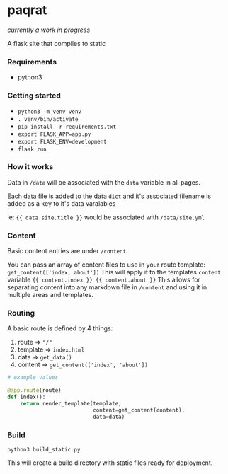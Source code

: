 # paqrat

_currently a work in progress_

A flask site that compiles to static

### Requirements

- python3

### Getting started

- `python3 -m venv venv`
- `. venv/bin/activate`
- `pip install -r requirements.txt`
- `export FLASK_APP=app.py`
- `export FLASK_ENV=development`
- `flask run`

### How it works

Data in `/data` will be associated with the `data` variable in all pages.

Each data file is added to the data `dict` and it's associated filename is added as a key to it's data varaiables

ie: `{{ data.site.title }}` would be associated with `/data/site.yml`

### Content

Basic content entries are under `/content`.

You can pass an array of content files to use in your route template: `get_content(['index, about'])`
This will apply it to the templates `content` variable `{{ content.index }} {{ content.about }}`
This allows for separating content into any markdown file in `/content` and using it in multiple areas and templates.

### Routing

A basic route is defined by 4 things:

1. route => `"/"`
2. template => `index.html`
3. data => `get_data()`
4. content => `get_content(['index', 'about'])`

```python
# example values

@app.route(route)
def index():
    return render_template(template,
                           content=get_content(content),
                           data=data)
```


### Build

`python3 build_static.py`

This will create a build directory with static files ready for deployment.
